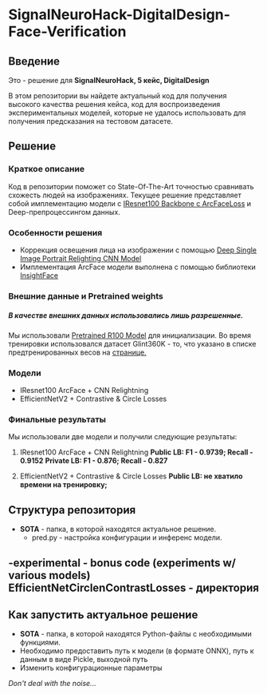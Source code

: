 # SignalNeuroHack-DigitalDesign-Face-Verification

## Введение
Это - решение для **SignalNeuroHack, 5 кейс, DigitalDesign**

В этом репозитории вы найдете актуальный код для получения высокого качества решения кейса, код для воспроизведения экспериментальных моделей, которые не удалось использовать для получения предсказания на тестовом датасете.


## Решение

### Краткое описание
Код в репозитории поможет со State-Of-The-Art точностью сравнивать схожесть людей на изображениях.
Текущее решение представляет собой имплементацию модели с [IResnet100 Backbone с ArcFaceLoss](https://drive.google.com/file/d/1Gh8C-bwl2B90RDrvKJkXafvZC3q4_H_z/view) и Deep-препроцессингом данных.

### Особенности решения
- Коррекция освещения лица на изображении с помощью [Deep Single Image Portrait Relighting CNN Model](https://zhhoper.github.io/dpr.html)
- Имплементация ArcFace модели выполнена с помощью библиотеки [InsightFace](https://github.com/deepinsight/insightface)


### Внешние данные и Pretrained weights
##### В качестве внешних данных использовались лишь разрешенные.
Мы использовали [Pretrained R100 Model](https://github.com/deepinsight/insightface/tree/master/model_zoo) для инициализации.
Во время тренировки использовался датасет Glint360K - то, что указано в списке предтренированных весов на [странице.](https://github.com/deepinsight/insightface/tree/master/model_zoo)


### Модели
- IResnet100 ArcFace + CNN Relightning
- EfficientNetV2 + Contrastive & Circle Losses

### Финальные результаты
Мы использовали две модели и получили следующие результаты:

1) IResnet100 ArcFace + CNN Relightning
**Public LB: F1 - 0.9739; Recall - 0.9152**
**Private LB: F1 - 0.876; Recall - 0.827**

2) EfficientNetV2 + Contrastive & Circle Losses
**Public LB: не хватило времени на тренировку;**


## Структура репозитория
- **SOTA** - папка, в которой находятся актуальное решение.
  - pred.py - настройка конфигурации и инференс модели. 

-experimental - bonus code (experiments w/ various models)
EfficientNetCirclenContrastLosses - директория
  -

## Как запустить актуальное решение
- **SOTA** - папка, в которой находятся Python-файлы с необходимыми функциями. 
- Необходимо предоставить путь к модели (в формате ONNX), путь к данным в виде Pickle, выходной путь
- Изменить конфигурационные параметры

*Don't deal with the noise...*
